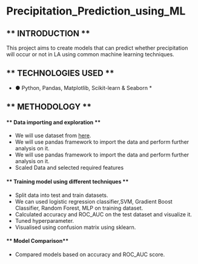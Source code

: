 # Precipitation_Prediction_using_ML

## ** INTRODUCTION **

This project aims to create models that can predict whether precipitation will occur or not in LA using common machine learning techniques. 

 ## ** TECHNOLOGIES USED **
 
* ● Python, Pandas, Matplotlib, Scikit-learn & Seaborn *

## ** METHODOLOGY **

#### ** Data importing and exploration **

- We will use dataset from [here](https://drive.google.com/file/d/1xaspu6UgMI0mBZsOmkiVMIkBQP8V1Jvg/view).
- We will use pandas framework to import the data and perform further analysis
on it.
- We will use pandas framework to import the data and perform further analysis
on it.
- Scaled Data and selected required features

#### ** Training model using different techniques **

- Split data into test and train datasets. 
- We can used logistic regression classifier,SVM, Gradient Boost Classifier, Random Forest, MLP on training dataset. 
- Calculated accuracy and ROC_AUC on the test dataset and visualize it. 
- Tuned hyperparameter.
- Visualised using confusion matrix using sklearn. 

#### ** Model Comparison**

- Compared models based on accuracy and ROC_AUC score.


